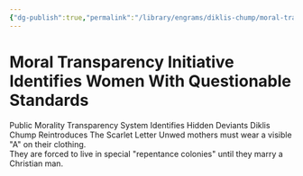```yaml
---
{"dg-publish":true,"permalink":"/library/engrams/diklis-chump/moral-transparency-initiative-identifies-women-with-questionable-standards/","tags":["DC/Women","DC/AS3"]}
---
```


# Moral Transparency Initiative Identifies Women With Questionable Standards
Public Morality Transparency System Identifies Hidden Deviants
Diklis Chump Reintroduces The Scarlet Letter
Unwed mothers must wear a visible "A" on their clothing.  
They are forced to live in special "repentance colonies" until they marry a Christian man.

